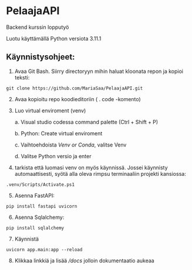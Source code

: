 # PelaajaAPI
Backend kurssin lopputyö

Luotu käyttämällä Python versiota 3.11.1

## Käynnistysohjeet:
1. Avaa Git Bash. Siirry directoryyn mihin haluat kloonata repon ja kopioi teksti:
```
git clone https://github.com/MariaSaa/PelaajaAPI.git 
```
2. Avaa kopioitu repo koodieditoriin ( . code -komento)
3. Luo virtual enviroment (venv)
    
    a. Visual studio codessa command palette (Ctrl + Shift + P)
    
    b. Python: Create virtual enviroment
    
    c. Vaihtoehdoista _Venv or Conda_, valitse Venv
    
    d. Valitse Python versio ja enter
    
4. tarkista että luomasi venv on myös käynnissä. Jossei käynnisty automaattisesti, syötä alla oleva rimpsu terminaaliin projekti kansiossa:
```
.venv/Scripts/Activate.ps1
```

5. Asenna FastAPI:
```
pip install fastapi uvicorn
```
6. Asenna Sqlalchemy: 
```
pip install sqlalchemy
```
7. Käynnistä
```
uvicorn app.main:app --reload
```
8. Klikkaa linkkiä ja lisää _/docs_ jolloin dokumentaatio aukeaa 

